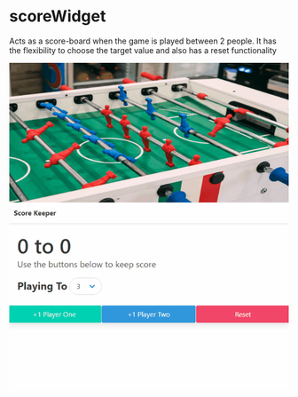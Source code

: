 # scoreWidget
Acts as a score-board when the game is played between 2 people. It has the flexibility to choose the target value and also has a reset functionality

![Output sample](https://github.com/dear-s/scoreWidget/blob/main/score_widget_screen_recording.gif)
